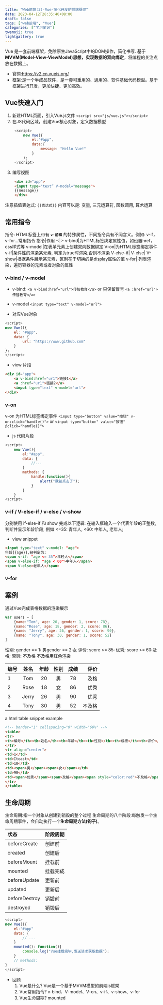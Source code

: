 ```yaml
---
title: "Web前端(3)-Vue-简化开发的前端框架"
date: 2023-04-12T20:35:40+08:00
draft: false
tags: ["web前端", "Vue"]
categories: ["学习笔记"]
twemoji: true
lightgallery: true
---
```


Vue 是一套前端框架，免除原生JavaScript中的DOM操作，简化书写. 基于**MVVM(Model-View-ViewModel)**思想，实现数据的**双向绑定**，将编程的关注点放在数据上。
* 官网:https://v2.cn.vueis.org/
* 框架:是一个半成品软件，是一套可重用的、通用的、软件基础代码模型。基于框架进行开发，更加快捷、更加高效。

## Vue快速入门
1. 新建HTML页面，引入Vue.js文件
   `<script src="js/vue.js"></script>`
2. 在JS代码区域，创建Vue核心对象，定义数据模型
   ```js
    <script>
        new Vue({
            el:"#app",
            data:{
                message: "Hello Vue!"
            }
        );
    </script>
   ```
3. 编写视图
   ```HTML
    <div id="app">
    <input type="text” V-model="message">
    {{message}}
    </div>
   ```
注意插值表达式: `{{表达式}}`
内容可以是: 变量, 三元运算符, 函数调用, 算术运算

## 常用指令
指令: HTML标签上带有 **`v-前缀`** 的特殊属性，不同指令具有不同含义。例如: v-if，v-for...常用指令
指令|作用
-:|:-
v-bind|为HTML标签绑定属性值，如设置href，css样式等
v-model|在表单元素上创建双向数据绑定
V-on|为HTML标签绑定事件
v-if|条件性的渲染某元素, 判定为true时渲染,否则不渲染
V-else-if|
V-else|
V-show|根据条件展示某元素，区别在于切换的是display属性的值
v-for| 列表渲染，遍历容器的元素或者对象的属性

### v-bind / v-model
* v-bind:
`<a v-bind:href="url">传智教育</a>`
or 只保留冒号
`<a :href="url">传智教育</a>`

* v-model
`<input type="text" v-model="url">`

* 对应Vue对象
```js
<script>
new Vue(){
    el: "#app",
    data: {
        url: "https://www.github.com"
    }
};
</script>
```
* view 片段
```html
<div id="app">
    <a v-bind:href="ur1">链接1</a>
    <a :href="ur1">链接2</a>
    <input type="text" v-model="url">
</div>
```
### v-on
v-on 为HTML标签绑定事件
`<input type="button" value="按钮" v-on:click="handle()">`
or
`<input type="button" value="按钮" @click="handle()">`
* js 代码片段
```js
<script>
    new Vue(){
        el:"#app",
        data: {
            //...
        }
        methods: {
            handle:function(){
                alert("我被点击了");
            }
        }
    }
<script>
```

### v-if / V-else-if / v-else / v-show

分别使用 if-else-if 和 show 完成以下逻辑:
在输入框输入一个代表年龄的正整数, 判断并显示年龄阶段, 例如 <=35: 青年人, <60: 中年人, 老年人;

* view snippet
```html
<input type="text" v-model: "age">
年龄{{age}},经判定为:
<span v-if: "age <= 35">年轻人</span>
<span v-else-if: "age < 60">中年人</span>
<span V-else>老年人</span>
```
### v-for


## 案例
通过Vue完成表格数据的渲染展示
```js
var users = [
    {name:"Tom", age: 20, gender: 1, score: 78},
    {name:"Rose", age: 18, gender: 2, score: 86},
    {name: "Jerry", age: 26, gender: 1, score: 90},
    {name: "Tony", age: 30, gender: 1, score: 52}
]
```
性别:
gender == 1: 男gender == 2:女
评价:
score >= 85: 优秀; score >= 60:及格; 否则: 不及格
不及格用红色渲染

编号|姓名|年龄|性别|成绩|评价
|:-|:-:|:-:|:-:|:-:|-:|
1|Tom|20|男|78|及格|
2|Rose|18|女|86|优秀|
3|Jerry|26|男|90|优秀|
4|Tony|30|男|52|不及格

a html table snippet example
```html
<!-- border="1" cellspacing="0" width="60%" -->
<table>
<tr>
<th>编号</th><th>姓名</th><th>年龄</th><th>性别</th><th>成绩</th><th>评价</th>
</tr>
<tr align="center">
<td>1</td>
<td>Itcast</td>
<td>18</td>
<td><span>男</span><span>女</span></td>
<td>90</td>
<td><span>优秀</span><span>及格</span><span style="color:red">不及格</span></td>
</tr>
</table>
```
## 生命周期
生命周期:指一个对象从创建到销毁的整个过程
生命周期的八个阶段:每触发一个生命周期事件，会自动执行一个**生命周期方法(钩子)**。

状态|阶段周期
:-|:-
beforeCreate|创建前
created|创建后
beforeMount|挂载前
mounted|挂载完成
beforeUpdate|更新前
updated|更新后
beforeDestroy|销毁前
destroyed|销毁后
```js
<script>
new Vue(){
    el:"#app"
    data: {
        // ...
    }
    mounted(): function(){
        console.log("Vue挂载完毕,发送请求获取数据");
    }
    // methods: 
}
</script>
```
* 回顾
  1. Vue是什么?
    Vue是一个基于MVVM模型的前端is框架
  2. Vue常用指令?
    v-bind、V-model、V-on、v-if、v-show、v-for
  3. Vue生命周期?
    mounted
